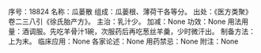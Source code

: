 序号：18824
名称：瓜蒌散
组成：瓜蒌根、薄荷干各等分。
出处：《医方类聚》卷二三八引《徐氏胎产方》。
主治：乳汁少。
加减：None
功效：None
用法用量：酒调服。先吃羊骨汁1碗，次服药后再吃葱丝羊羹，少时微汗出。
制备方法：上为末。
临床应用：None
各家论述：None
用药禁忌：None
附注：None
